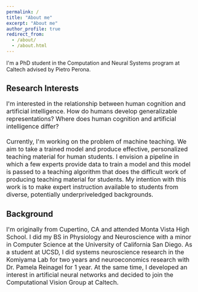 ```yaml
---
permalink: /
title: "About me"
excerpt: "About me"
author_profile: true
redirect_from: 
  - /about/
  - /about.html
---
```


I'm a PhD student in the Computation and Neural Systems program at Caltech advised by Pietro Perona. 

Research Interests
----
<font size="3">
I'm interested in the relationship between human cognition and artificial intelligence. How do humans develop generalizable representations? Where does human cognition and artificial intelligence differ? <br/><br/>
Currently, I'm working on the problem of machine teaching. We aim to take a trained model and produce effective, personalized teaching material for human students. I envision a pipeline in which a few experts provide data to train a model and this model is passed to a teaching algorithm that does the difficult work of producing teaching material for students. My intention with this work is to make expert instruction available to students from diverse, potentially underpriveledged backgrounds.
</font>

Background
----
<font size="3">
I'm originally from Cupertino, CA and attended Monta Vista High School. I did my BS in Physiology and Neuroscience with a minor in Computer Science at the University of California San Diego. As a student at UCSD, I did systems neuroscience research in the Komiyama Lab for two years and neuroeconomics research with Dr. Pamela Reinagel for 1 year. At the same time, I developed an interest in artificial neural networks and decided to join the Computational Vision Group at Caltech.
</font>


